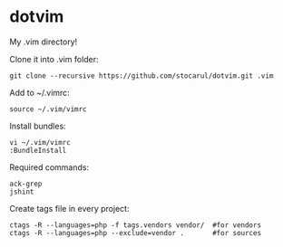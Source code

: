 dotvim
======

My .vim directory!

Clone it into .vim folder:
```vim
git clone --recursive https://github.com/stocarul/dotvim.git .vim
```

Add to ~/.vimrc:
```vim
source ~/.vim/vimrc
```

Install bundles:
```vim
vi ~/.vim/vimrc
:BundleInstall
```

Required commands:
```shel
ack-grep
jshint
```

Create tags file in every project:
```shel
ctags -R --languages=php -f tags.vendors vendor/  #for vendors
ctags -R --languages=php --exclude=vendor .       #for sources
```
